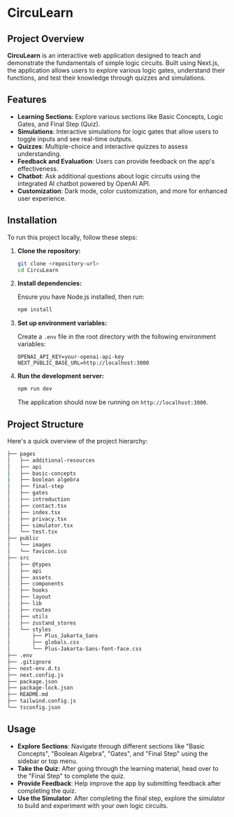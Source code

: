 # CircuLearn

## Project Overview

**CircuLearn** is an interactive web application designed to teach and demonstrate the fundamentals of simple logic circuits. Built using Next.js, the application allows users to explore various logic gates, understand their functions, and test their knowledge through quizzes and simulations.

## Features

- **Learning Sections**: Explore various sections like Basic Concepts, Logic Gates, and Final Step (Quiz).
- **Simulations**: Interactive simulations for logic gates that allow users to toggle inputs and see real-time outputs.
- **Quizzes**: Multiple-choice and interactive quizzes to assess understanding.
- **Feedback and Evaluation**: Users can provide feedback on the app's effectiveness.
- **Chatbot**: Ask additional questions about logic circuits using the integrated AI chatbot powered by OpenAI API.
- **Customization**: Dark mode, color customization, and more for enhanced user experience.

## Installation

To run this project locally, follow these steps:

1. **Clone the repository:**

   ```bash
   git clone <repository-url>
   cd CircuLearn
   ```

2. **Install dependencies:**

   Ensure you have Node.js installed, then run:

   ```bash
   npm install
   ```

3. **Set up environment variables:**

   Create a `.env` file in the root directory with the following environment variables:

   ```env
   OPENAI_API_KEY=your-openai-api-key
   NEXT_PUBLIC_BASE_URL=http://localhost:3000
   ```

4. **Run the development server:**

   ```bash
   npm run dev
   ```

   The application should now be running on `http://localhost:3000`.

## Project Structure

Here's a quick overview of the project hierarchy:

```bash
├── pages
│   ├── additional-resources
│   ├── api
│   ├── basic-concepts
|   ├── boolean algebra
│   ├── final-step
│   ├── gates
│   ├── introduction
│   ├── contact.tsx
│   ├── index.tsx
│   ├── privacy.tsx
│   ├── simulator.tsx
│   └── test.tsx
├── public
│   └── images
│   └── favicon.ico
├── src
│   ├── @types
│   ├── api
│   ├── assets
│   ├── components
│   ├── hooks
│   ├── layout
│   ├── lib
│   ├── routes
│   ├── utils
│   ├── zustand_stores
│   └── styles
│       ├── Plus_Jakarta_Sans
│       ├── globals.css
│       └── Plus-Jakarta-Sans-font-face.css
├── .env
├── .gitignore
├── next-env.d.ts
├── next.config.js
├── package.json
├── package-lock.json
├── README.md
├── tailwind.config.js
└── tsconfig.json
```

## Usage

- **Explore Sections**: Navigate through different sections like "Basic Concepts", "Boolean Algebra", "Gates", and "Final Step" using the sidebar or top menu.
- **Take the Quiz**: After going through the learning material, head over to the "Final Step" to complete the quiz.
- **Provide Feedback**: Help improve the app by submitting feedback after completing the quiz.
- **Use the Simulator**: After completing the final step, explore the simulator to build and experiment with your own logic circuits.
